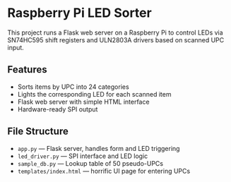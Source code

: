 # Raspberry Pi LED Sorter

This project runs a Flask web server on a Raspberry Pi to control LEDs via SN74HC595 shift registers and ULN2803A drivers based on scanned UPC input.

## Features
- Sorts items by UPC into 24 categories
- Lights the corresponding LED for each scanned item
- Flask web server with simple HTML interface
- Hardware-ready SPI output

## File Structure
- `app.py` — Flask server, handles form and LED triggering
- `led_driver.py` — SPI interface and LED logic
- `sample_db.py` — Lookup table of 50 pseudo-UPCs
- `templates/index.html` — horrific UI page for entering UPCs
